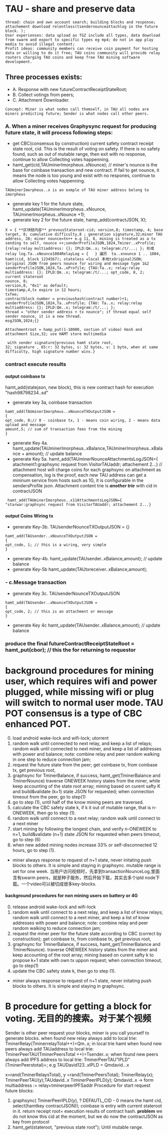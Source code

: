 # TAU - share and preserve data
```
thread: chain and own account search; building blocks and response; attachement download relentless(tsendernounceattachlog in the future block. ); 
User experienses: data upload as TGZ include all types, data download from swarm and export to specific types eg mp4; do not in app play media to avoid illegal content; 
Profit ideas: community members can receive coin payment for hosting data or willing to do it free; TAU coins community will provide relay routers charging TAU coins and keep free TAU mining software development.
```
## Three processes exists: 
* A. Response with new futureContractReceiptStateRoot; 
* B. Collect votings from peers; 
* C. Attachment Downloader.
```
Concept: Miner is what nodes call themself, in TAU all nodes are miners predicting future; Sender is what nodes call other peers.
```
### A. When a miner receives Graphysync request for producing future state, it will process following steps: 
* get CBC(consensus by construction) current safety contract receipt state root, cid. This is the result of voting on safety. If there is no safety found, such as out of mutable range, then exit with no response, continue to allow Collecting votes happenning. 
* hamt_get(cid,TAUminerImorpheus..xNounce); // miner's nounce is the base for coinbase transaction and new contract. If fail to get nounce, it means the node is too young and exist with no respones, continue to allow Collecting votes happenning.
```
TAUminerImorpheus..x is an exmple of TAU miner address belong to imorpheus
```
* generate key 1 for the future state, hamt_update(TAUminerImorpheus..xNounce, TAUminerImorpheus..xNounce +1); 
* generate key 2 for the future state, hamp_add(contractJSON, X);

```
X = { **区块链内容** prevousStateroot-cid; version,8; timestamp, 4; base target, 8; cumulative difficulty,8 ; generation signature,32;miner TAU address, 20; miner nounce=tn++ e.g 11, 8, mining is treated as a tx sending to self, nounce ++;senderProfileJSON,1024,Tminer..xProfile; {relay:relay multiaddress: {}; IPLD:Qm..x; telegram:/t/...; }; 形成 relay log.Ta..xNounce1004RelayLog = {   } 遍历  ta..xnounce 1 .. 1004, hamt(cid, block 1234567); stateless =local 本地txOriginalJSON; {original JSON from peers nounce for wiring and message type 1&2 senderProfileJSON,1024,Ta..xProfile; {TAU:Ta..x; relay:relay multiaddress: {}; IPLD:Qm..x; telegram:/t/...; opt_code, 8, 2;
current stateroot
nounce, 8;
version,8, "0x1" as default;
timestamp,4,tx expire in 12 hours;
txfee;
contractblock number = previoushash(contract number)+1;
senderProfileJSON,1024,Ta..xProfile; {TAU: Ta..x; relay:relay multiaddress: {}; IPLD:Qm..x; telegram:/t/...; };
thread = "other sender address + tx nounce"; if thread equal self sender nounce, it is a new thread.
msgJSON,1024;{}

Attachmentroot = hamp_put(1-10000, section of video) Hash and 
attachment Size,32; use HAMT store multimedia
 
 with sender signature}previous hamt state root,
32; signature , 65:r: 32 bytes, s: 32 bytes, v: 1 byte, when at same difficulty, high signature number wins.}
```
### contract execute results
#### output coinbase tx

hamt_add(statejson, new block), this is new contract hash for execution  "hash98798234..sd"

* generate key 3a, coinbase transaction 
``` 
hamt_add(TAUminerImorpheus..xNounceTXOutputJSON =
{
opt_code, 0;// 0 - coinbase tx, 1 - means coin wiring, 2 - means data upload and message 
amount,5; // sum of transaction fees from the mining
}
```
* generate Key 4a. hamt_update(TAUminerImorpheus..xBalance,TAUminerImorpheus..xBalance + amount); // update balance
* generate Key 5a. hamt_add(TAUminerNounceAttachmentsLogJSON={ atachment1:graphsync request from VisitorTAUaddr; attachement 2...} // attachment host will charge coins for each graphsync on attachment as compensation, log is the proof, each new TAU address can get a mininum service from hosts such as 1G, it is configurable in the sendersProfile json. Attachment content trie is ***another trie*** with cid in contractJSON
```
 hamt_add(TAUminerImorpheus..x11AttachmentsLogJSON={ "starwar:graphsync request from VisitorTAUaddr; attachement 2...} 
```

#### output Coins Wiring tx
* generate Key-3b. TAUsenderNounceTXOutputJSON = {}
``` 
hamt_add(TAUsender..xNounceTXOutputJSON =
{
opt_code, 1; // this is a wiring, very simple
}
```
* generate Key-4b. hamt_update(TAUsender..xBalance,amount); // update balance
* generate Key-5b hamt_update(TAUtxreceiver..xBalance,amount);

### - c.Message transaction
* generate Key 3c. TAUsenderNounceTXOutputJSON
``` 
hamt_add(TAUsender..xNounceTXOutputJSON =
{
opt_code, 2; // this is an attachment or message
}
```
* generate Key 4c hamt_update(TAUsender..xBalance,amount); // update balance


### produce the final futureContractReceiptStateRoot = hamt_put(cbor); // this the for returning to requestor


# background procedures for mining user, which requires wifi and power plugged, while missing wifi or plug will switch to normal user mode. TAU POT consensus is a type of CBC enhanced POT.
0. load android wake-lock and wifi-lock;  utorrent
1. random walk until connected to next relay, and keep a list of relays; random walk until connected to next miner, and keep a list of addresses with power and balance; note: combine relay and peer random walking in one step to reduce connection jam;
2. request the future state from the peer; 
get coinbase tx, from coinbase tx, get previous root, 
3. graphsync for TminerBalance, if success, hamt_get(TminerBalance and TminerNounce) traverse ONEWEEK history states from the miner, while keep accounting of the state root array; 
mining based on curent safty K and build&validate (k+1) state JSON for requested; when connection timeout from the peer, go to step(1)
4. go to step (1), until half of the know mining peers are traversed. 
5. calculate the CBC safety state k, if k it out of mutable range, that is n-ONEWEEK, then go to step (1). 
6. random walk until connect to a next relay; random walk until connect to a next miner
7. start mining by following the longest chain, and verify n-ONEWEEK to n+1, build&validate (n+1) state JSON for requested when peers timeout, go to step (6)
8. when new added mining nodes increase 33% or self-disconnected 12 hours, go to step (1).
* miner always response to request of n+1 state, never initating push blocks to others. It is simple and staying in graphsync. mutable range is set for one week. 
当用户访问视频时，先拿到transactionNounceLog,里面含有swarm peers，就是种子服务，然后开始下载，其实去多个ipld node下载。一个video可以被切成很多key-blocks. 

#### background procedures for non mining users on battery or 4G 
0. release android wake-lock and wifi-lock
1. random walk until connect to a next relay, and keep a list of know relays; random walk until connect to a next miner, and keep a list of know addresses with power and balance; note: combine relay and peer random walking to reduce connection jam;
2. request the miner peer for the future state according to CBC (correct by construction); 
get coinbase tx, from coinbase tx, get previous root, 
3. graphsync for TminerBalance, if success, hamt_get(TminerBalance and TminerNounce). traverse ONEWEEK history states from the miner and keep accounting of the root array; mining based on curent safty k to propose k+1 state with own tx uppon request; when connection timeout, go to step(1)
4. update the CBC safety state k, then go to step (1). 
* miner always response to request of n+1 state, never initating push blocks to others. It is simple and staying in graphsync.


# B procedure for getting a block for voting. 无目的的搜索。对于某个视频
Sender is other peer request your blocks, miner is you call yourself to generate blocks.
when found new relay always add to local trie:   TminerRelay(TminerrelayTotal++)=Qm..x; in local trie hamt
when found new peers always add TAUaddress to local trie: TminerPeerTAU(TminerPeersTotal ++)=Tsender..x; 
when found new peers always add IPFS address to local trie: TminerPeerTAU"IPLD"(TminerPeerstotal)=; e.g TAUDavid123..xIPLD = Qmdavid...x

x=rand(TminerRelaysTotal), y =rand(TminerPeersTotal); 
TminerRelay(x);
TminerPeerTAU(y);TAUdavid..x
TiminerPeerIPLD(y); Qmdavid..x  -> form multiaddress := relay+tminerpeerIPFSaddr
Procedure for start request future blocks:
1. graphsync( TminerPeerIPLD(y), ? DEFAUTL_CID - 0 means the hamt cid, select(hamtkey contractJSON));  coinbase is entry with current stateroot in it.   return receipt root= execution results of contract hash. **problem** we do not know this cid at the moment, but we do now the contractJSON as key from protocol
2. hamt_get(stateroot, "previous state root"); Until mutable range.
